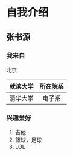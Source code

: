 # 自我介绍
## 张书源
### 我来自

北京

| 就读大学 | 所在院系 |
| :------: | :------: |
| 清华大学 |  电子系  |

### 兴趣爱好

1. 吉他
2. 篮球，足球
3. LOL




